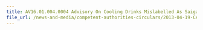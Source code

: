 ```yaml
---
title: AV16.01.004.0004 Advisory On Cooling Drinks Mislabelled As Saiga Antelope Drinks 
file_url: /news-and-media/competent-authorities-circulars/2013-04-19-CA.pdf
---
```

